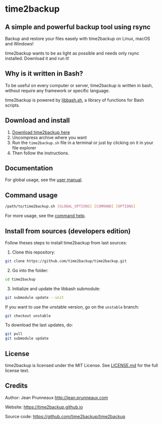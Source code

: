 # time2backup

## A simple and powerful backup tool using rsync
Backup and restore your files easely with time2backup on Linux, macOS and Windows!

time2backup wants to be as light as possible and needs only rsync installed.
Download it and run it!


## Why is it written in Bash?
To be useful on every computer or server, time2backup is written in bash,
without require any framework or specific language.

time2backup is powered by [libbash.sh](https://github.com/pruje/libbash.sh),
a library of functions for Bash scripts.


## Download and install
1. [Download time2backup here](https://time2backup.github.io/)
2. Uncompress archive where you want
3. Run the `time2backup.sh` file in a terminal or just by clicking on it in your file explorer
4. Then follow the instructions.


## Documentation
For global usage, see the [user manual](docs/user_manual.md).


## Command usage
```bash
/path/to/time2backup.sh [GLOBAL_OPTIONS] [COMMAND] [OPTIONS]
```
For more usage, see the [command help](docs/command.md).


## Install from sources (developers edition)
Follow theses steps to install time2backup from last sources:
1. Clone this repository:
```bash
git clone https://github.com/time2backup/time2backup.git
```
2. Go into the folder:
```bash
cd time2backup
```
3. Initialize and update the libbash submodule:
```bash
git submodule update --init
```

If you want to use the unstable version, go on the `unstable` branch:
```bash
git checkout unstable
```

To download the last updates, do:
```bash
git pull
git submodule update
```

## License
time2backup is licensed under the MIT License. See [LICENSE.md](LICENSE.md) for the full license text.


## Credits
Author: Jean Prunneaux http://jean.prunneaux.com

Website: https://time2backup.github.io

Source code: https://github.com/time2backup/time2backup
